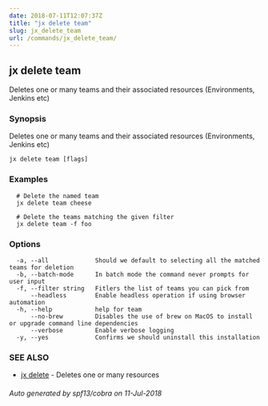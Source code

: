 ```yaml
---
date: 2018-07-11T12:07:37Z
title: "jx delete team"
slug: jx_delete_team
url: /commands/jx_delete_team/
---
```

## jx delete team

Deletes one or many teams and their associated resources (Environments, Jenkins etc)

### Synopsis

Deletes one or many teams and their associated resources (Environments, Jenkins etc)

```
jx delete team [flags]
```

### Examples

```
  # Delete the named team
  jx delete team cheese
  
  # Delete the teams matching the given filter
  jx delete team -f foo
```

### Options

```
  -a, --all             Should we default to selecting all the matched teams for deletion
  -b, --batch-mode      In batch mode the command never prompts for user input
  -f, --filter string   Fitlers the list of teams you can pick from
      --headless        Enable headless operation if using browser automation
  -h, --help            help for team
      --no-brew         Disables the use of brew on MacOS to install or upgrade command line dependencies
      --verbose         Enable verbose logging
  -y, --yes             Confirms we should uninstall this installation
```

### SEE ALSO

* [jx delete](/commands/jx_delete/)	 - Deletes one or many resources

###### Auto generated by spf13/cobra on 11-Jul-2018
